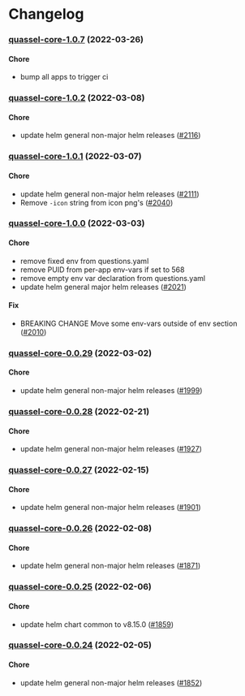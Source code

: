 # Changelog<br>


<a name="quassel-core-1.0.7"></a>
### [quassel-core-1.0.7](https://github.com/truecharts/apps/compare/quassel-core-1.0.6...quassel-core-1.0.7) (2022-03-26)

#### Chore

* bump all apps to trigger ci



<a name="quassel-core-1.0.2"></a>
### [quassel-core-1.0.2](https://github.com/truecharts/apps/compare/quassel-core-1.0.1...quassel-core-1.0.2) (2022-03-08)

#### Chore

* update helm general non-major helm releases ([#2116](https://github.com/truecharts/apps/issues/2116))



<a name="quassel-core-1.0.1"></a>
### [quassel-core-1.0.1](https://github.com/truecharts/apps/compare/quassel-core-1.0.0...quassel-core-1.0.1) (2022-03-07)

#### Chore

* update helm general non-major helm releases ([#2111](https://github.com/truecharts/apps/issues/2111))
* Remove `-icon` string from icon png's ([#2040](https://github.com/truecharts/apps/issues/2040))



<a name="quassel-core-1.0.0"></a>
### [quassel-core-1.0.0](https://github.com/truecharts/apps/compare/quassel-core-0.0.29...quassel-core-1.0.0) (2022-03-03)

#### Chore

* remove fixed env from questions.yaml
* remove PUID from per-app env-vars if set to 568
* remove empty env var declaration from questions.yaml
* update helm general major helm releases ([#2021](https://github.com/truecharts/apps/issues/2021))

#### Fix

* BREAKING CHANGE Move some env-vars outside of env section ([#2010](https://github.com/truecharts/apps/issues/2010))



<a name="quassel-core-0.0.29"></a>
### [quassel-core-0.0.29](https://github.com/truecharts/apps/compare/quassel-core-0.0.28...quassel-core-0.0.29) (2022-03-02)

#### Chore

* update helm general non-major helm releases ([#1999](https://github.com/truecharts/apps/issues/1999))



<a name="quassel-core-0.0.28"></a>
### [quassel-core-0.0.28](https://github.com/truecharts/apps/compare/quassel-core-0.0.27...quassel-core-0.0.28) (2022-02-21)

#### Chore

* update helm general non-major helm releases ([#1927](https://github.com/truecharts/apps/issues/1927))



<a name="quassel-core-0.0.27"></a>
### [quassel-core-0.0.27](https://github.com/truecharts/apps/compare/quassel-core-0.0.26...quassel-core-0.0.27) (2022-02-15)

#### Chore

* update helm general non-major helm releases ([#1901](https://github.com/truecharts/apps/issues/1901))



<a name="quassel-core-0.0.26"></a>
### [quassel-core-0.0.26](https://github.com/truecharts/apps/compare/quassel-core-0.0.25...quassel-core-0.0.26) (2022-02-08)

#### Chore

* update helm general non-major helm releases ([#1871](https://github.com/truecharts/apps/issues/1871))



<a name="quassel-core-0.0.25"></a>
### [quassel-core-0.0.25](https://github.com/truecharts/apps/compare/quassel-core-0.0.24...quassel-core-0.0.25) (2022-02-06)

#### Chore

* update helm chart common to v8.15.0 ([#1859](https://github.com/truecharts/apps/issues/1859))



<a name="quassel-core-0.0.24"></a>
### [quassel-core-0.0.24](https://github.com/truecharts/apps/compare/quassel-core-0.0.23...quassel-core-0.0.24) (2022-02-05)

#### Chore

* update helm general non-major helm releases ([#1852](https://github.com/truecharts/apps/issues/1852))

